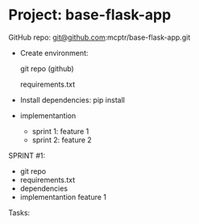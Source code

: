 # Project: base-flask-app

GitHub repo: git@github.com:mcptr/base-flask-app.git



- Create environment:

  git repo (github)
  
  requirements.txt
  
- Install dependencies:
  pip install
  
- implementantion
  - sprint 1: feature 1
  - sprint 2: feature 2
  


SPRINT #1:
- git repo
- requirements.txt
- dependencies
- implementantion feature 1



Tasks:
